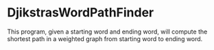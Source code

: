 # DjikstrasWordPathFinder
This program, given a starting word and ending word, will compute the shortest path in a weighted graph from starting word to ending word.
